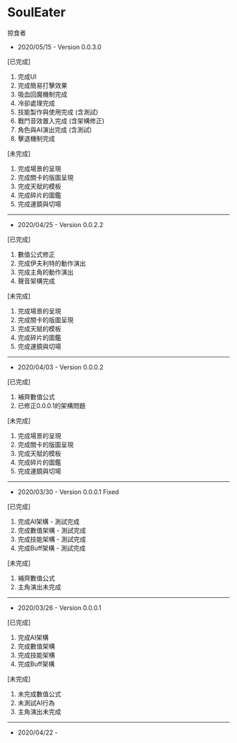 # SoulEater
掠食者

- 2020/05/15 - Version 0.0.3.0

[已完成]
1. 完成UI
2. 完成簡易打擊效果
3. 吸血回魔機制完成
4. 冷卻處理完成
5. 技能製作與使用完成 (含測試)
6. 戰鬥音效置入完成 (含架構修正)
7. 角色與AI演出完成 (含測試)
8. 擊退機制完成

[未完成]
1. 完成場景的呈現
2. 完成關卡的版圖呈現
3. 完成天賦的模板
4. 完成碎片的圖鑑
5. 完成運鏡與切場

----------------------------------

- 2020/04/25 - Version 0.0.2.2 

[已完成]
1. 數值公式修正
2. 完成伊夫利特的動作演出
3. 完成主角的動作演出
4. 聲音架構完成

[未完成]
1. 完成場景的呈現
2. 完成關卡的版圖呈現
3. 完成天賦的模板
4. 完成碎片的圖鑑
5. 完成運鏡與切場

----------------------------------

- 2020/04/03 - Version 0.0.0.2 

[已完成]
1. 補齊數值公式
2. 已修正0.0.0.1的架構問題

[未完成]
1. 完成場景的呈現
2. 完成關卡的版圖呈現
3. 完成天賦的模板
4. 完成碎片的圖鑑
5. 完成運鏡與切場

----------------------------------

- 2020/03/30 - Version 0.0.0.1 Fixed

[已完成]
1. 完成AI架構 - 測試完成
2. 完成數值架構 - 測試完成
3. 完成技能架構 - 測試完成
4. 完成Buff架構 - 測試完成

[未完成]
1. 補齊數值公式
2. 主角演出未完成

----------------------------------

- 2020/03/26 - Version 0.0.0.1

[已完成]
1. 完成AI架構
2. 完成數值架構
3. 完成技能架構
4. 完成Buff架構

[未完成]
1. 未完成數值公式
2. 未測試AI行為
3. 主角演出未完成

----------------------------------

- 2020/04/22 -
